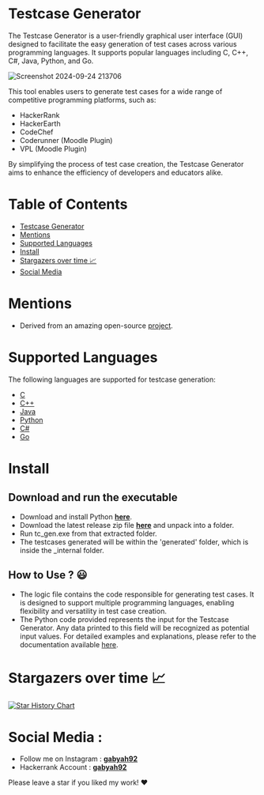 # Testcase Generator

The Testcase Generator is a user-friendly graphical user interface (GUI) designed to facilitate the easy generation of test cases across various programming languages. It supports popular languages including C, C++, C#, Java, Python, and Go.

![Screenshot 2024-09-24 213706](https://github.com/user-attachments/assets/effc559a-88fa-4d17-9521-8c7641f660d0)

This tool enables users to generate test cases for a wide range of competitive programming platforms, such as:

- HackerRank
- HackerEarth
- CodeChef
- Coderunner (Moodle Plugin)
- VPL (Moodle Plugin)

By simplifying the process of test case creation, the Testcase Generator aims to enhance the efficiency of developers and educators alike.

# Table of Contents

- [Testcase Generator](#testcase-generator) 
- [Mentions](#mentions)
- [Supported Languages](#supported-languages)
- [Install](#install)
- [Stargazers over time 📈](#stargazers-over-time-)
- [Social Media](#social-media-)

# Mentions

-   Derived from an amazing open-source [project](https://github.com/aashutoshrathi/Testcase-Generator). 

# Supported Languages

The following languages are supported for testcase generation:

-   [C](/tc_generator/logic.c)
-   [C++](/tc_generator/logic.cpp)
-   [Java](/tc_generator/logic.java)
-   [Python](/tc_generator/logic.py)
-   [C#](/tc_generator/logic.cs)
-   [Go](/tc_generator/logic.go)

# Install

## Download and run the executable

- Download and install Python **[here](https://www.python.org/downloads/)**.
- Download the latest release zip file **[here](https://github.com/gabyah92/TestCasesGeneratorGUI/releases)** and unpack into a folder. 
- Run tc_gen.exe from that extracted folder.
- The testcases generated will be within the 'generated' folder, which is inside the _internal folder.

## How to Use ? 😃

- The logic file contains the code responsible for generating test cases. It is designed to support multiple programming languages, enabling flexibility and versatility in test case creation.
- The Python code provided represents the input for the Testcase Generator. Any data printed to this field will be recognized as potential input values. For detailed examples and explanations, please refer to the documentation available [here](https://github.com/gabyah92/TestCasesGeneratorGUI/blob/master/PythonExamples.txt).


# Stargazers over time 📈

[![Star History Chart](https://api.star-history.com/svg?repos=gabyah92/TestCasesGeneratorGUI&type=Date)](https://star-history.com/#gabyah92/TestCasesGeneratorGUI&Date)

# Social Media : 
- Follow me on Instagram : **[gabyah92](https://www.instagram.com/gabyah92/)**
- Hackerrank Account : **[gabyah92](https://www.hackerrank.com/gabyah92/)**

Please leave a star if you liked my work! ❤
